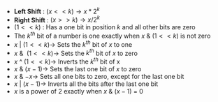 - **Left Shift** : $(x << k) \rightarrow x * 2^k$
- **Right Shift** : $(x >> k) \rightarrow x / 2^k$
- $(1 << k)$ : Has a one bit in position $k$ and all other bits are zero
- The $k^{th}$ bit of a number is one exactly when $x$ & $(1 << k)$ is not zero
- $x$ | $(1 << k) \rightarrow$ Sets the $k^{th}$ bit of $x$ to one
- $x$ & $~(1 << k) \rightarrow$ Sets the $k^{th}$ bit of $x$ to zero
- $x$ ^ $(1 << k) \rightarrow$  Inverts the $k^{th}$ bit of x
- $x$ & $(x - 1) \rightarrow$ Sets the last one bit of $x$ to zero
- $x$ & $-x \rightarrow$ Sets all one bits to zero, except for the last one bit
- $x$ | $(x - 1) \rightarrow$ Inverts all the bits after the last one bit
- $x$ is a power of 2 exactly when $x$ & $(x - 1)$ = 0
